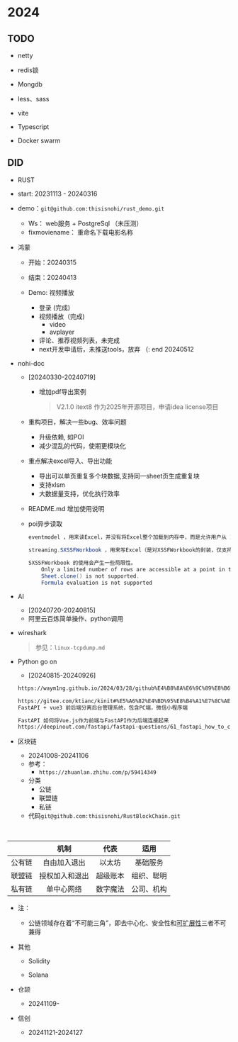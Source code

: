 # 2024



## TODO

* netty

* redis锁

* Mongdb

* less、sass

* vite

* Typescript

* Docker swarm

  



## DID

*  RUST

  * start: 20231113 - 20240316

  * demo：`git@github.com:thisisnohi/rust_demo.git`
    * Ws： web服务 + PostgreSql   （未压测）
    * fixmoviename： 重命名下载电影名称


* 鸿蒙

  * 开始：20240315

  * 结束：20240413
  * Demo: 视频播放
    * 登录 (完成)
    * 视频播放（完成)
      * video
      * avplayer
    * 评论、推荐视频列表，未完成
    * next开发申请后，未推送tools，放弃 （: end 20240512


* nohi-doc

  * [20240330-20240719]

    * 增加pdf导出案例
        > V2.1.0 itext8 作为2025年开源项目，申请idea license项目

  * 重构项目，解决一些bug、效率问题
    * 升级依赖, 如POI
    * 减少混乱的代码，使期更模块化

  * 重点解决excel导入、导出功能
    * 导出可以单页重复多个块数据,支持同一sheet页生成重复块
    * 支持xlsm
    * 大数据量支持，优化执行效率

  * README.md 增加使用说明

  * poi异步读取

    ```java
    eventmodel ，用来读Excel，并没有将Excel整个加载到内存中，而是允许用户从 InputStream 每读取一些信息，就交给 回调函数 或 监听器 ，至于丢弃，存储还是怎么处理这些内容，都交由用户。
    
    streaming.SXSSFWorkbook ，用来写Excel（是对XSSFWorkbook的封装，仅支持.xlsx），通过 滑动窗口 来实现，只在内存中保留滑动窗口允许存在的行数，超出的行Rows被写出到临时文件，当调用write(OutputStream stream)方法写出内容时，再直接从临时内存写出到目标 OutputStream 。 
     
    SXSSFWorkbook 的使用会产生一些局限性。
    	Only a limited number of rows are accessible at a point in time.
    	Sheet.clone() is not supported.
    	Formula evaluation is not supported
    ```

* AI
  * [20240720-20240815]
  * 阿里云百炼简单操作、python调用

* wireshark

  > 参见：`linux-tcpdump.md`

* Python go on 

  * [20240815-20240926]

  ```html
  https://waym1ng.github.io/2024/03/28/github%E4%B8%8A%E6%9C%89%E8%B6%A3%E7%9A%84%E9%A1%B9%E7%9B%AE(%E5%80%BC%E5%BE%97star)/
  
  https://gitee.com/ktianc/kinit#%E5%A6%82%E4%BD%95%E8%B4%A1%E7%8C%AE
  FastAPI + vue3 前后端分离后台管理系统，包含PC端，微信小程序端
  
  FastAPI 如何将Vue.js作为前端与FastAPI作为后端连接起来
  https://deepinout.com/fastapi/fastapi-questions/61_fastapi_how_to_connect_vuejs_as_frontend_and_fastapi_as_backend.html
  ```



* 区块链
  * 20241008-20241106
  * 参考：
    * `https://zhuanlan.zhihu.com/p/59414349`
  * 分类
    * 公链
    * 联盟链
    * 私链
  * 代码`git@github.com:thisisnohi/RustBlockChain.git`

​				

|        |      机制      |   代表   |    适用    |
| ------ | :------------: | :------: | :--------: |
| 公有链 |  自由加入退出  |  以太坊  |  基础服务  |
| 联盟链 | 授权加入和退出 | 超级账本 | 组织、聪明 |
| 私有链 |   单中心网络   | 数字魔法 | 公司、机构 |

* 注：

  * 公链领域存在着“不可能三角”，即去中心化、安全性和[可扩展性](https://zhida.zhihu.com/search?content_id=175492315&content_type=Article&match_order=1&q=可扩展性&zhida_source=entity)三者不可兼得

* 其他

  * Solidity

  * Solana

* 仓颉
  * 20241109-

* 信创
  * 20241121-2024127
